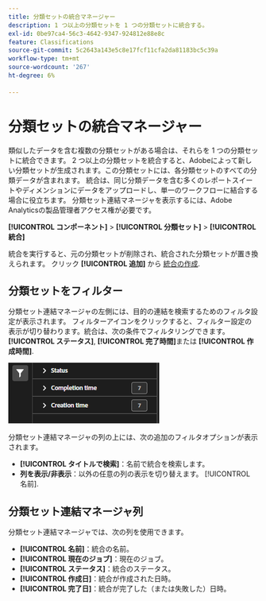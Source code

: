 ```yaml
---
title: 分類セットの統合マネージャー
description: 1 つ以上の分類セットを 1 つの分類セットに統合する。
exl-id: 0be97ca4-56c3-4642-9347-924812e88e8c
feature: Classifications
source-git-commit: 5c2643a143e5c8e17fcf11cfa2da81183bc5c39a
workflow-type: tm+mt
source-wordcount: '267'
ht-degree: 6%

---
```


# 分類セットの統合マネージャー

類似したデータを含む複数の分類セットがある場合は、それらを 1 つの分類セットに統合できます。 2 つ以上の分類セットを統合すると、Adobeによって新しい分類セットが生成されます。この分類セットには、各分類セットのすべての分類データが含まれます。 統合は、同じ分類データを含む多くのレポートスイートやディメンションにデータをアップロードし、単一のワークフローに結合する場合に役立ちます。 分類セット連結マネージャを表示するには、Adobe Analyticsの製品管理者アクセス権が必要です。

**[!UICONTROL コンポーネント]** > **[!UICONTROL 分類セット]** > **[!UICONTROL 統合]**

統合を実行すると、元の分類セットが削除され、統合された分類セットが置き換えられます。 クリック **[!UICONTROL 追加]** から [統合の作成](process.md).

## 分類セットをフィルター

分類セット連結マネージャの左側には、目的の連結を検索するためのフィルタ設定が表示されます。 フィルターアイコンをクリックすると、フィルター設定の表示が切り替わります。統合は、次の条件でフィルタリングできます。 **[!UICONTROL ステータス]**, **[!UICONTROL 完了時間]**&#x200B;または **[!UICONTROL 作成時間]**.

![分類セットの連結フィルター](../../assets/classification-set-consolidation-filters.png)

分類セット連結マネージャの列の上には、次の追加のフィルタオプションが表示されます。

* **[!UICONTROL タイトルで検索]**：名前で統合を検索します。
* **列を表示/非表示**：以外の任意の列の表示を切り替えます。 [!UICONTROL 名前].

## 分類セット連結マネージャ列

分類セット連結マネージャでは、次の列を使用できます。

* **[!UICONTROL 名前]**：統合の名前。
* **[!UICONTROL 現在のジョブ]**：現在のジョブ。 <!-- todo: better description -->
* **[!UICONTROL ステータス]**：統合のステータス。 <!-- todo: get list of possible statuses -->
* **[!UICONTROL 作成日]**：統合が作成された日時。
* **[!UICONTROL 完了日]**：統合が完了した（または失敗した）日時。
